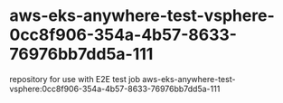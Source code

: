 # aws-eks-anywhere-test-vsphere-0cc8f906-354a-4b57-8633-76976bb7dd5a-111
repository for use with E2E test job aws-eks-anywhere-test-vsphere:0cc8f906-354a-4b57-8633-76976bb7dd5a-111
